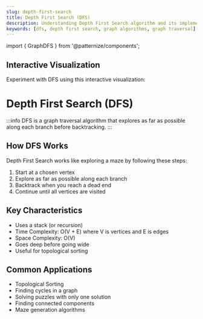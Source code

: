 ```yaml
---
slug: depth-first-search
title: Depth First Search (DFS)
description: Understanding Depth First Search algorithm and its implementation
keywords: [dfs, depth first search, graph algorithms, graph traversal]
---
```


import { GraphDFS } from '@patternize/components';

## Interactive Visualization

Experiment with DFS using this interactive visualization:

<GraphDFS />

# Depth First Search (DFS)

:::info
DFS is a graph traversal algorithm that explores as far as possible along each branch before backtracking.
:::

## How DFS Works

Depth First Search works like exploring a maze by following these steps:
1. Start at a chosen vertex
2. Explore as far as possible along each branch
3. Backtrack when you reach a dead end
4. Continue until all vertices are visited

## Key Characteristics
- Uses a stack (or recursion)
- Time Complexity: O(V + E) where V is vertices and E is edges
- Space Complexity: O(V)
- Goes deep before going wide
- Useful for topological sorting


## Common Applications
- Topological Sorting
- Finding cycles in a graph
- Solving puzzles with only one solution
- Finding connected components
- Maze generation algorithms 